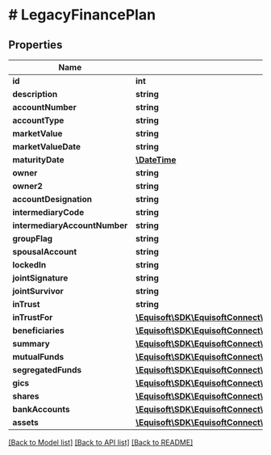# # LegacyFinancePlan

## Properties

Name | Type | Description | Notes
------------ | ------------- | ------------- | -------------
**id** | **int** |  | [optional]
**description** | **string** |  | [optional]
**accountNumber** | **string** |  | [optional]
**accountType** | **string** |  | [optional]
**marketValue** | **string** |  | [optional]
**marketValueDate** | **string** |  | [optional]
**maturityDate** | [**\DateTime**](\DateTime.md) |  | [optional]
**owner** | **string** |  | [optional]
**owner2** | **string** |  | [optional]
**accountDesignation** | **string** |  | [optional]
**intermediaryCode** | **string** |  | [optional]
**intermediaryAccountNumber** | **string** |  | [optional]
**groupFlag** | **string** |  | [optional]
**spousalAccount** | **string** |  | [optional]
**lockedIn** | **string** |  | [optional]
**jointSignature** | **string** |  | [optional]
**jointSurvivor** | **string** |  | [optional]
**inTrust** | **string** |  | [optional]
**inTrustFor** | [**\Equisoft\SDK\EquisoftConnect\Model\LegacyFinancePlanInTrust[]**](LegacyFinancePlanInTrust.md) |  | [optional]
**beneficiaries** | [**\Equisoft\SDK\EquisoftConnect\Model\LegacyFinancePlanBeneficiary[]**](LegacyFinancePlanBeneficiary.md) |  | [optional]
**summary** | [**\Equisoft\SDK\EquisoftConnect\Model\LegacyFinancePlanSummary[]**](LegacyFinancePlanSummary.md) |  | [optional]
**mutualFunds** | [**\Equisoft\SDK\EquisoftConnect\Model\LegacyFinanceAsset[]**](LegacyFinanceAsset.md) |  | [optional]
**segregatedFunds** | [**\Equisoft\SDK\EquisoftConnect\Model\LegacyFinanceAsset[]**](LegacyFinanceAsset.md) |  | [optional]
**gics** | [**\Equisoft\SDK\EquisoftConnect\Model\LegacyFinanceAsset[]**](LegacyFinanceAsset.md) |  | [optional]
**shares** | [**\Equisoft\SDK\EquisoftConnect\Model\LegacyFinanceAsset[]**](LegacyFinanceAsset.md) |  | [optional]
**bankAccounts** | [**\Equisoft\SDK\EquisoftConnect\Model\LegacyFinanceAsset[]**](LegacyFinanceAsset.md) |  | [optional]
**assets** | [**\Equisoft\SDK\EquisoftConnect\Model\LegacyFinanceAsset[]**](LegacyFinanceAsset.md) |  | [optional]

[[Back to Model list]](../../README.md#models) [[Back to API list]](../../README.md#endpoints) [[Back to README]](../../README.md)
